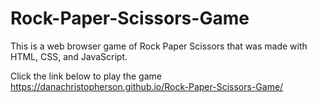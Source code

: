 # Rock-Paper-Scissors-Game
This is a web browser game of Rock Paper Scissors that was made with HTML, CSS, and JavaScript.

Click the link below to play the game
https://danachristopherson.github.io/Rock-Paper-Scissors-Game/
